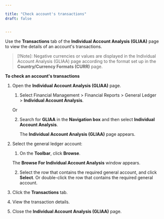 ```yaml
---

title: "Check account's transactions"
draft: false


---
```


Use the **Transactions** tab of the **Individual Account Analysis (GLIAA)** page to view the details of an account's transactions.

> [!Note]: Negative currencies or values are displayed in the Individual Account Analysis (GLIAA) page according to the format set up in the **Country/Currency Formats (CURR)** page.

**To check an account's transactions**

1.  Open the **Individual Account Analysis (GLIAA)** page.

    1.  Select Financial Management \> Financial Reports \> General Ledger \> **Individual Account Analysis**.

    Or

    2.  Search for **GLIAA** in the **Navigation box** and then select **Individual Account Analysis**.

        The **Individual Account Analysis (GLIAA)** page appears.

2.  Select the general ledger account:

    1.  On the **Toolbar**, click **Browse**.

    The **Browse For Individual Account Analysis** window appears.

    2.  Select the row that contains the required general account, and click **Select**. Or double-click the row that contains the required general account.

3.  Click the **Transactions** tab.

4.  View the transaction details.

5.  Close the **Individual Account Analysis (GLIAA)** page.